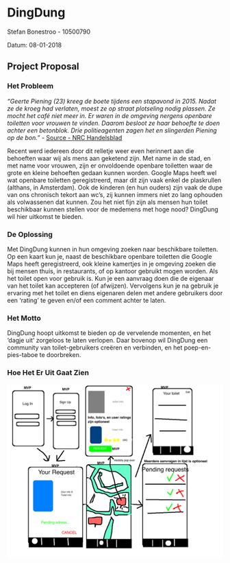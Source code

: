 # DingDung
Stefan Bonestroo - 10500790

Datum: 08-01-2018

## Project Proposal

### Het Probleem
*“Geerte Piening (23) kreeg de boete tijdens een stapavond in 2015. Nadat ze de kroeg had verlaten, moest ze op straat plotseling nodig plassen. Ze mocht het café niet meer in. Er waren in de omgeving nergens openbare toiletten voor vrouwen te vinden. Daarom besloot ze haar behoefte te doen achter een betonblok. Drie politieagenten zagen het en slingerden Piening op de bon.”* - [Source - NRC Handelsblad](https://www.nrc.nl/nieuws/2017/09/18/rechter-handhaaft-boete-voor-wildplassen-a1573866)

Recent werd iedereen door dit relletje weer even herinnert aan die behoeften waar wij als mens aan geketend zijn. Met name in de stad, en met name voor vrouwen, zijn er onvoldoende openbare toiletten waar de grote en kleine behoeften gedaan kunnen worden. Google Maps heeft wel wat openbare toiletten geregistreerd, maar dit zijn vaak enkel de plaskrullen (althans, in Amsterdam). Ook de kinderen (en hun ouders) zijn vaak de dupe van ons chronisch tekort aan wc’s, zij kunnen immers niet zo lang ophouden als volwassenen dat kunnen. Zou het niet fijn zijn als mensen hun toilet beschikbaar kunnen stellen voor de medemens met hoge nood? DingDung wil hier uitkomst te bieden.

### De Oplossing

Met DingDung kunnen in hun omgeving zoeken naar beschikbare toiletten. Op een kaart kun je, naast de beschikbare openbare toiletten die Google Maps heeft geregistreerd, ook kleine kamertjes in je omgeving zoeken die bij mensen thuis, in restaurants, of op kantoor gebruikt mogen worden. Als het toilet open voor gebruik is. Kun je een aanvraag doen die de eigenaar van het toilet kan accepteren (of afwijzen). Vervolgens kun je na gebruik je ervaring met het toilet en diens eigenaren delen met andere gebruikers door een ‘rating’ te geven en/of een comment achter te laten.

### Het Motto

DingDung hoopt uitkomst te bieden op de vervelende momenten, en het ‘dagje uit’ zorgeloos te laten verlopen. Daar bovenop wil DingDung een community van toilet-gebruikers creëren en verbinden, en het poep-en-pies-taboe te doorbreken.

### Hoe Het Er Uit Gaat Zien
![](https://github.com/StefanBonestroo/DingDung/blob/master/doc/Concept%20Visualization.png)
